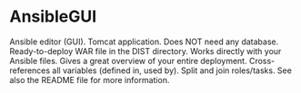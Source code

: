 AnsibleGUI
==========

Ansible editor (GUI). Tomcat application. 
Does NOT need any database. 
Ready-to-deploy WAR file in the DIST directory.
Works directly with your Ansible files.
Gives a great overview of your entire deployment.
Cross-references all variables (defined in, used by).
Split and join roles/tasks.
See also the README file for more information.

